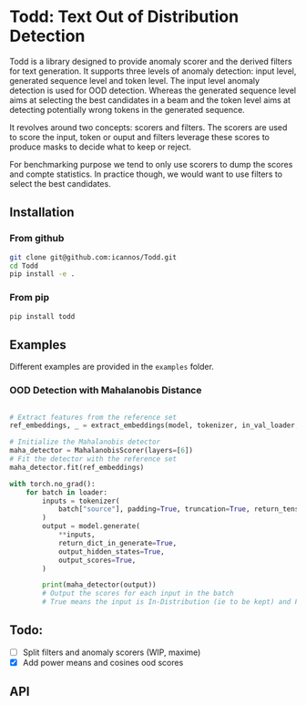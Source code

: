 # Todd: Text Out of Distribution Detection

Todd is a library designed to provide anomaly scorer and the derived filters for text
generation. It supports three levels of anomaly detection: input level, generated sequence 
level and token level. The input level anomaly detection is used for OOD detection. Whereas 
the generated sequence level aims at selecting the best candidates in a beam and the token
level aims at detecting potentially wrong tokens in the generated sequence.

It revolves around two concepts: scorers and filters. The scorers are used to score the input, token or ouput 
and filters leverage these scores to produce masks to decide what to keep or reject.

For benchmarking purpose we tend to only use scorers to dump the scores and compte statistics. 
In practice though, we would want to use filters to select the best candidates.


## Installation

### From github

```bash
git clone git@github.com:icannos/Todd.git
cd Todd
pip install -e .
```

### From pip

```bash
pip install todd
```


## Examples

Different examples are provided in the `examples` folder.

### OOD Detection with Mahalanobis Distance
 
```python

# Extract features from the reference set
ref_embeddings, _ = extract_embeddings(model, tokenizer, in_val_loader, layers=[6])

# Initialize the Mahalanobis detector
maha_detector = MahalanobisScorer(layers=[6])
# Fit the detector with the reference set
maha_detector.fit(ref_embeddings)

with torch.no_grad():
    for batch in loader:
        inputs = tokenizer(
            batch["source"], padding=True, truncation=True, return_tensors="pt"
        )
        output = model.generate(
            **inputs,
            return_dict_in_generate=True,
            output_hidden_states=True,
            output_scores=True,
        )

        print(maha_detector(output)) 
        # Output the scores for each input in the batch
        # True means the input is In-Distribution (ie to be kept) and False means OOD
```


## Todo:

- [ ] Split filters and anomaly scorers (WIP, maxime)
- [x] Add power means and cosines ood scores

## API